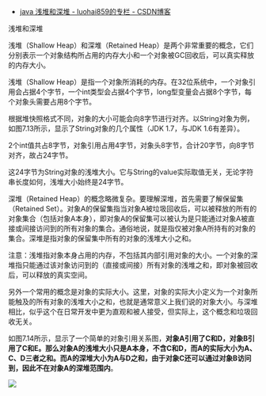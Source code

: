 

* [java 浅堆和深堆 - luohai859的专栏 - CSDN博客 ](http://blog.csdn.net/luohai859/article/details/50766596)

浅堆和深堆

浅堆（Shallow Heap）和深堆（Retained Heap）是两个非常重要的概念，它们分别表示一个对象结构所占用的内存大小和一个对象被GC回收后，可以真实释放的内存大小。

浅堆（Shallow Heap）是指一个对象所消耗的内存。在32位系统中，一个对象引用会占据4个字节，一个int类型会占据4个字节，long型变量会占据8个字节，每个对象头需要占用8个字节。

根据堆快照格式不同，对象的大小可能会向8字节进行对齐。以String对象为例，如图7.13所示，显示了String对象的几个属性（JDK 1.7，与JDK 1.6有差异）。



2个int值共占8字节，对象引用占用4字节，对象头8字节，合计20字节，向8字节对齐，故占24字节。

这24字节为String对象的浅堆大小。它与String的value实际取值无关，无论字符串长度如何，浅堆大小始终是24字节。

深堆（Retained Heap）的概念略微复杂。要理解深堆，首先需要了解保留集（Retained Set）。对象A的保留集指当对象A被垃圾回收后，可以被释放的所有的对象集合（包括对象A本身），即对象A的保留集可以被认为是只能通过对象A被直接或间接访问到的所有对象的集合。通俗地说，就是指仅被对象A所持有的对象的集合。深堆是指对象的保留集中所有的对象的浅堆大小之和。

注意：浅堆指对象本身占用的内存，不包括其内部引用对象的大小。一个对象的深堆指只能通过该对象访问到的（直接或间接）所有对象的浅堆之和，即对象被回收后，可以释放的真实空间。

另外一个常用的概念是对象的实际大小。这里，对象的实际大小定义为一个对象所能触及的所有对象的浅堆大小之和，也就是通常意义上我们说的对象大小。与深堆相比，似乎这个在日常开发中更为直观和被人接受，但实际上，这个概念和垃圾回收无关。

如图7.14所示，显示了一个简单的对象引用关系图，**对象A引用了C和D，对象B引用了C和E。那么对象A的浅堆大小只是A本身，不含C和D，而A的实际大小为A、C、D三者之和。而A的深堆大小为A与D之和，由于对象C还可以通过对象B访问到，因此不在对象A的深堆范围内**。

![](http://s9.51cto.com/wyfs02/M00/6B/6C/wKiom1Us2nCzHxeMAAA9wSpdhfg926.jpg)
